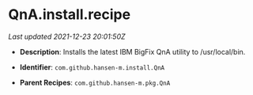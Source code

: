 # QnA.install.recipe

_Last updated 2021-12-23 20:01:50Z_

- **Description**: Installs the latest IBM BigFix QnA utility to /usr/local/bin.

- **Identifier**: `com.github.hansen-m.install.QnA`

- **Parent Recipes**: `com.github.hansen-m.pkg.QnA`

